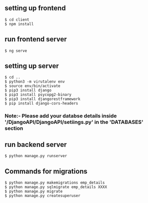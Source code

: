 ## setting up frontend
    $ cd client  
    $ npm install  
  

## run frontend server
    $ ng serve  


## setting up server
    $ cd ..  
    $ python3 -m virutalenv env  
    $ source env/bin/activate  
    $ pip3 install django  
    $ pip3 install psycopg2-binary  
    $ pip3 install djangorestframework  
    $ pip install django-cors-headers  
    
### Note:- Please add your databse details inside '/DjangoAPI/DjangoAPI/setiings.py' in the 'DATABASES' section 
  
  
## run backend server
    $ python manage.py runserver  
  
  
## Commands for migrations
    $ python manage.py makemigrations emp_details  
    $ python manage.py sqlmigrate emp_details XXXX  
    $ python manage.py migrate  
    $ python manage.py createsuperuser    
